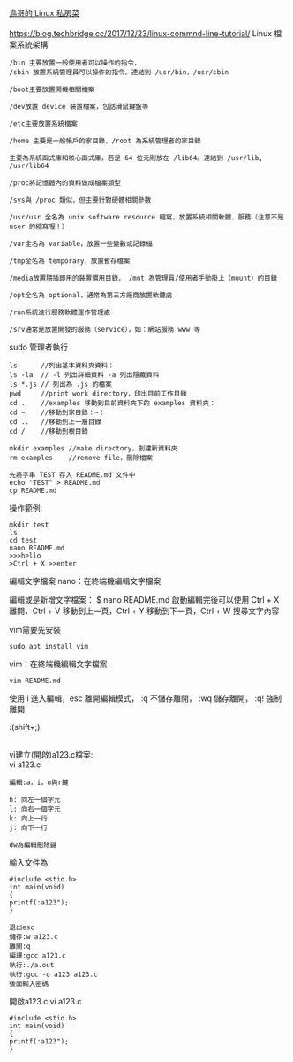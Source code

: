 <a href="http://linux.vbird.org/new_linux.php">鳥哥的 Linux 私房菜</a><br>
<br>
https://blog.techbridge.cc/2017/12/23/linux-commnd-line-tutorial/
Linux 檔案系統架構
~~~
/bin 主要放置一般使用者可以操作的指令，
/sbin 放置系統管理員可以操作的指令。連結到 /usr/bin，/usr/sbin

/boot主要放置開機相關檔案

/dev放置 device 裝置檔案，包話滑鼠鍵盤等

/etc主要放置系統檔案

/home 主要是一般帳戶的家目錄，/root 為系統管理者的家目錄

主要為系統函式庫和核心函式庫，若是 64 位元則放在 /lib64。連結到 /usr/lib, /usr/lib64

/proc將記憶體內的資料做成檔案類型

/sys與 /proc 類似，但主要針對硬體相關參數

/usr/usr 全名為 unix software resource 縮寫，放置系統相關軟體、服務（注意不是 user 的縮寫喔！）

/var全名為 variable，放置一些變數或記錄檔

/tmp全名為 temporary，放置暫存檔案

/media放置隨插即用的裝置慣用目錄， /mnt 為管理員/使用者手動掛上（mount）的目錄

/opt全名為 optional，通常為第三方廠商放置軟體處

/run系統進行服務軟體運作管理處

/srv通常是放置開發的服務（service），如：網站服務 www 等
~~~

sudo 管理者執行
~~~
ls      //列出基本資料夾資料：
ls -la  // -l 列出詳細資料 -a 列出隱藏資料
ls *.js // 列出為 .js 的檔案
pwd     //print work directory，印出目前工作目錄
cd .    //examples 移動到目前資料夾下的 examples 資料夾：
cd ~    //移動到家目錄：~：
cd ..   //移動到上一層目錄
cd /    //移動到根目錄

mkdir examples //make directory，創建新資料夾
rm examples    //remove file，刪除檔案

先將字串 TEST 存入 README.md 文件中
echo "TEST" > README.md
cp README.md
~~~

操作範例:
~~~
mkdir test
ls
cd test
nano README.md
>>>hello
>Ctrl + X >>enter

~~~

編輯文字檔案
nano：在終端機編輯文字檔案

編輯或是新增文字檔案：
 $ nano README.md
啟動編輯完後可以使用 Ctrl + X 離開，Ctrl + V 移動到上一頁，Ctrl + Y 移動到下一頁，Ctrl + W 搜尋文字內容

vim需要先安裝
~~~
sudo apt install vim
~~~
vim：在終端機編輯文字檔案
~~~
vim README.md
~~~
使用 i 進入編輯，esc 離開編輯模式，
:q 不儲存離開，
:wq 儲存離開，
:q! 強制離開

:(shift+;)




<br>
vi建立(開啟)a123.c檔案:<br>
vi a123.c

~~~
編輯:a，i，o與r鍵

h: 向左一個字元
l: 向右一個字元
k: 向上一行
j: 向下一行

dw為編輯刪除鍵
~~~

輸入文件為:
~~~
#include <stio.h>
int main(void)
{
printf(:a123");
} 

退出esc
儲存:w a123.c
離開:q
編譯:gcc a123.c
執行:./a.out
執行:gcc -o a123 a123.c
後面輸入密碼
~~~


開啟a123.c
vi a123.c
~~~
#include <stio.h>
int main(void)
{
printf(:a123");
} 
~~~





